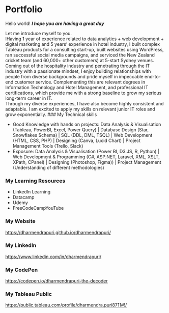 # Portfolio
Hello world!
***I hope you are having a great day***
<div>Let me introduce myself to you. </div>
<div>IHaving 1 year of experience related to data analytics + web development + digital marketing and 5 years’ experience in hotel industry, I built complex Tableau products for a consulting start-up, built websites using WordPress, ran successful social media campaigns, and serviced the New Zealand cricket team (and 60,000+ other customers) at 5-start Sydney venues. 
<div>Coming out of the hospitality industry and penetrating through the IT industry with a passionate mindset, I enjoy building relationships with people from diverse backgrounds and pride myself in impeccable end-to-end customer service. Complementing this are relevant degrees in Information Technology and Hotel Management, and professional IT certifications, which provide me with a strong baseline to grow my serious long-term career in IT. 
<div>Through my diverse experiences, I have also become highly consistent and adaptable. I am excited to apply my skills on relevant junior IT roles and grow exponentially. 
### My Technical skills
<ul>
  <li> Good Knowledge with hands on projects: Data Analysis & Visualisation (Tableau, PowerBI, Excel, Power Query) | Database Design (Star, Snowflakes Schema) | SQL (DDL, DML, TSQL) | Web Development (HTML, CSS, PHP) | Designing (Canva, Lucid Chart) | Project Management Tools (Trello, Slack)
</li>
  <li>Exposure: Data Analysis & Visualisation (Power BI, D3.JS, R, Python) | Web Development & Programming (C#, ASP.NET, Laravel, XML, XSLT, XPath, CPanel) | Designing (Photoshop, Figma)) | Project Management (Understanding of different methodologies)
 </li>
 
  </ul>
  
 
  
 ### My Learning Resources
  <ul>
  <li>LinkedIn Learning</li>
  <li>Datacamp</li>
  <li>Udemy</li>
    <li>FreeCodeCamp</li.
    <li>YouTube</li>
  </ul>
  
 ### My Website
  https://dharmendrapuri.github.io/dharmendrapuri/
  
 ### My LinkedIn
  https://www.linkedin.com/in/dharmendrapuri/
  
  ### My CodePen
  https://codepen.io/dharmendrapuri-the-decoder
  
  ### My Tableau Public
  https://public.tableau.com/profile/dharmendra.puri8711#!/
  



